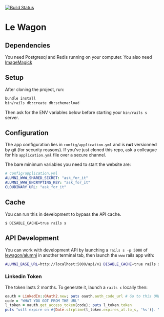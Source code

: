 [![Build Status](https://travis-ci.org/lewagon/www.svg)](https://travis-ci.org/lewagon/www)

# Le Wagon

## Dependencies

You need Postgresql and Redis running on your computer. You also need [ImageMagick](http://brewformulas.org/Imagemagick)

## Setup

After cloning the project, run:

```bash
bundle install
bin/rails db:create db:schema:load
```

Then ask for the ENV variables below before starting your `bin/rails s` server.

## Configuration

The app configuration lies in `config/application.yml` and is **not**
versionned by git (for security reasons). If you've just cloned this
repo, ask a colleague for his `application.yml` file over a secure channel.

The bare minimum variables you need to start the website are:

```yml
# config/application.yml
ALUMNI_WWW_SHARED_SECRET: "ask_for_it"
ALUMNI_WWW_ENCRYPTING_KEY: "ask_for_it"
CLOUDINARY_URL: "ask_for_it"
```

## Cache

You can run this in development to bypass the API cache.

```
$ DISABLE_CACHE=true rails s
```

## API Development

You can work with development API by launching a `rails s -p 5000` of [lewagon/alumni](https://github.com/lewagon/alumni) in another terminal tab, then launch the `www` rails app with:

```bash
ALUMNI_BASE_URL=http://localhost:5000/api/v1 DISABLE_CACHE=true rails s
```

### Linkedin Token

The token lasts 2 months. To generate it, launch a `rails c` locally then:

```ruby
oauth = LinkedIn::OAuth2.new; puts oauth.auth_code_url # Go to this URL
code = "WHAT YOU GOT FROM THE URL"
l_token = oauth.get_access_token(code); puts l_token.token
puts "will expire on #{Date.strptime(l_token.expires_at.to_s, '%s')}. You may want to add this date to the calendar"
```
